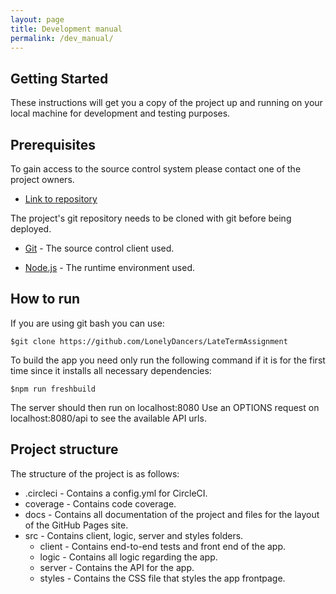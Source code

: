 ```yaml
---
layout: page
title: Development manual
permalink: /dev_manual/
---
```


## Getting Started

These instructions will get you a copy of the project up and running on your local machine for development and testing purposes.

## Prerequisites

To gain access to the source control system please contact one of the project owners.

* [Link to repository](https://github.com/LonelyDancers/LateTermAssignment)

The project's git repository needs to be cloned with git before being deployed.

* [Git](https://git-scm.com/) - The source control client used.

* [Node.js](https://nodejs.org/en/download/) - The runtime environment used.


## How to run
If you are using git bash you can use:
```
$git clone https://github.com/LonelyDancers/LateTermAssignment
```
To build the app you need only run the following command if it is for the first time since it installs all necessary dependencies:
```
$npm run freshbuild
```
The server should then run on localhost:8080
Use an OPTIONS request on localhost:8080/api to see the available API urls. 

## Project structure

The structure of the project is as follows:

* .circleci - Contains a config.yml for CircleCI.
* coverage - Contains code coverage.
* docs - Contains all documentation of the project and files for the layout of the GitHub Pages site.
* src - Contains client, logic, server and styles folders.
  * client - Contains end-to-end tests and front end of the app.
  * logic - Contains all logic regarding the app.
  * server - Contains the API for the app.
  * styles - Contains the CSS file that styles the app frontpage.